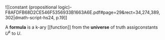 
![[constant (propositional logic)-F8AFDFB68D2CE546F5356933B1663A6E.pdf#page=29&rect=34,274,389,302|dmath-script-hs24, p.19]]

A **formula** is a k-ary [[function]] from the **universe** of truth assigconstants $U^k$ to $U$.